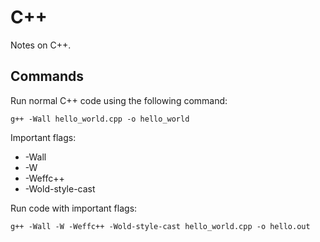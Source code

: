 # C++
Notes on C++.

## Commands
Run normal C++ code using the following command:
    
    g++ -Wall hello_world.cpp -o hello_world
Important flags:
 * -Wall 
 * -W 
 * -Weffc++ 
 * -Wold-style-cast
 
 Run code with important flags:
    
    g++ -Wall -W -Weffc++ -Wold-style-cast hello_world.cpp -o hello.out